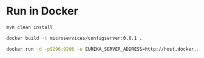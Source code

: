 # Run in Docker

```bash
mvn clean install
```

```bash
docker build -t microservices/configserver:0.0.1 .
```

```bash
docker run -d -p9296:9296 -e EUREKA_SERVER_ADDRESS=http://host.docker.internal:8761/eureka --name configserver [image_id]
```